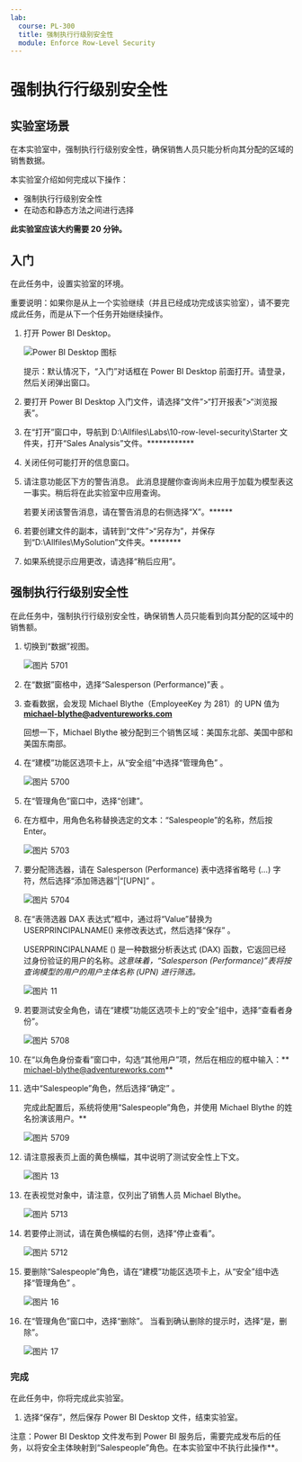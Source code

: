 ```yaml
---
lab:
  course: PL-300
  title: 强制执行行级别安全性
  module: Enforce Row-Level Security
---
```



# 强制执行行级别安全性

## **实验室场景**

在本实验室中，强制执行行级别安全性，确保销售人员只能分析向其分配的区域的销售数据。

本实验室介绍如何完成以下操作：

- 强制执行行级别安全性
- 在动态和静态方法之间进行选择

**此实验室应该大约需要 20 分钟。**

## **入门**

在此任务中，设置实验室的环境。

重要说明：如果你是从上一个实验继续（并且已经成功完成该实验室），请不要完成此任务，而是从下一个任务开始继续操作。

1. 打开 Power BI Desktop。

    ![Power BI Desktop 图标](Linked_image_Files/02-load-data-with-power-query-in-power-bi-desktop_image1.png)

    提示：默认情况下，“入门”对话框在 Power BI Desktop 前面打开。请登录，然后关闭弹出窗口。

1. 要打开 Power BI Desktop 入门文件，请选择“文件”>“打开报表”>“浏览报表”。

1. 在“打开”窗口中，导航到 D:\Allfiles\Labs\10-row-level-security\Starter 文件夹，打开“Sales Analysis”文件。************

1. 关闭任何可能打开的信息窗口。

1. 请注意功能区下方的警告消息。 此消息提醒你查询尚未应用于加载为模型表这一事实。稍后将在此实验室中应用查询。
    
    若要关闭该警告消息，请在警告消息的右侧选择“X”。******

1. 若要创建文件的副本，请转到“文件”>“另存为”，并保存到“D:\Allfiles\MySolution”文件夹。********

1. 如果系统提示应用更改，请选择“稍后应用”。

## **强制执行行级别安全性**

在此任务中，强制执行行级别安全性，确保销售人员只能看到向其分配的区域中的销售额。

1. 切换到“数据”视图。

   ![图片 5701](Linked_image_Files/04-configure-data-model-in-power-bi-desktop-advanced_image20.png)

1. 在“数据”窗格中，选择“Salesperson (Performance)”表 。


1. 查看数据，会发现 Michael Blythe（EmployeeKey 为 281）的 UPN 值为 **michael-blythe@adventureworks.com**
    
    回想一下，Michael Blythe 被分配到三个销售区域：美国东北部、美国中部和美国东南部。

1. 在“建模”功能区选项卡上，从“安全组”中选择“管理角色”  。

    ![图片 5700](Linked_image_Files/04-configure-data-model-in-power-bi-desktop-advanced_image21.png)

1. 在“管理角色”窗口中，选择“创建”。

1. 在方框中，用角色名称替换选定的文本：“Salespeople”的名称，然后按 Enter。

   ![图片 5703](Linked_image_Files/04-configure-data-model-in-power-bi-desktop-advanced_image23.png)

1. 要分配筛选器，请在 Salesperson (Performance) 表中选择省略号 (…) 字符，然后选择“添加筛选器”\|“[UPN]” 。

   ![图片 5704](Linked_image_Files/04-configure-data-model-in-power-bi-desktop-advanced_image24.png)

1. 在“表筛选器 DAX 表达式”框中，通过将“Value”替换为 USERPRINCIPALNAME() 来修改表达式，然后选择“保存”   。
    
    USERPRINCIPALNAME () 是一种数据分析表达式 (DAX) 函数，它返回已经过身份验证的用户的名称。*这意味着，“Salesperson (Performance)”表将按查询模型的用户的用户主体名称 (UPN) 进行筛选。*

   ![图片 11](Linked_image_Files/04-configure-data-model-in-power-bi-desktop-advanced_image25.png)

1. 若要测试安全角色，请在“建模”功能区选项卡上的“安全”组中，选择“查看者身份”。

   ![图片 5708](Linked_image_Files/04-configure-data-model-in-power-bi-desktop-advanced_image27.png)

1. 在“以角色身份查看”窗口中，勾选“其他用户”项，然后在相应的框中输入：** michael-blythe@adventureworks.com**

1. 选中“Salespeople”角色，然后选择“确定” 。
    
    完成此配置后，系统将使用“Salespeople”角色，并使用 Michael Blythe 的姓名扮演该用户。**

   ![图片 5709](Linked_image_Files/04-configure-data-model-in-power-bi-desktop-advanced_image28.png)

1. 请注意报表页上面的黄色横幅，其中说明了测试安全性上下文。

   ![图片 13](Linked_image_Files/04-configure-data-model-in-power-bi-desktop-advanced_image30.png)

1. 在表视觉对象中，请注意，仅列出了销售人员 Michael Blythe。

   ![图片 5713](Linked_image_Files/04-configure-data-model-in-power-bi-desktop-advanced_image31.png)

1. 若要停止测试，请在黄色横幅的右侧，选择“停止查看”。

   ![图片 5712](Linked_image_Files/04-configure-data-model-in-power-bi-desktop-advanced_image32.png)

1. 要删除“Salespeople”角色，请在“建模”功能区选项卡上，从“安全”组中选择“管理角色”   。

   ![图片 16](Linked_image_Files/04-configure-data-model-in-power-bi-desktop-advanced_image33.png)

1. 在“管理角色”窗口中，选择“删除”。 当看到确认删除的提示时，选择“是，删除”。

   ![图片 17](Linked_image_Files/04-configure-data-model-in-power-bi-desktop-advanced_image34.png)

### **完成**

在此任务中，你将完成此实验室。

1. 选择“保存”，然后保存 Power BI Desktop 文件，结束实验室。

注意：Power BI Desktop 文件发布到 Power BI 服务后，需要完成发布后的任务，以将安全主体映射到“Salespeople”角色。在本实验室中不执行此操作**。
